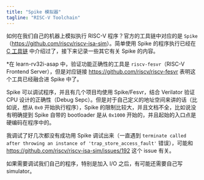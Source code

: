 ```yaml
---
title: "Spike 模拟器"
tagline: "RISC-V Toolchain"
---
```


如何在我们自己的机器上模拟执行 RISC-V 程序？官方的工具链中对应的是 `Spike`（<https://github.com/riscv/riscv-isa-sim>）。简单使用 Spike 的程序执行已经在 [C 工具链](./C.md) 中介绍过了，接下来记录一些其它有关 Spike 的内容。

\*在 learn-rv32i-asap 中，验证功能正确性的工具是 `riscv-fesvr`（RISC-V Frontend Server），但是对应链接 <https://github.com/riscv/riscv-fesvr> 表明这个工具已经融合进 Spike 中了。

Spike 可以调试程序，并且有几个项目均使用 Spike/Fesvr，结合 Verilator 验证 CPU 设计的正确性（Debug Sepc）。但是对于自己定义的地址空间来讲的话（比如说，想从 `0x0` 开始执行程序），Spike 的限制比较大，并且文档不全，比如说没有明确提到 Spike 自带的 bootloader 是从 `0x1000` 开始的，并且起始的入口点是硬编码在程序中的。

我调试了好几次都没有成功用 Spike 调试出来（一直遇到 `terminate called after throwing an instance of 'trap_store_access_fault'` 错误），可能和 https://github.com/riscv/riscv-isa-sim/issues/192 这个 issue 有关。

如果需要调试我们自己的程序，特别是加入 I/O 之后，有可能还需要自己写 simulator。